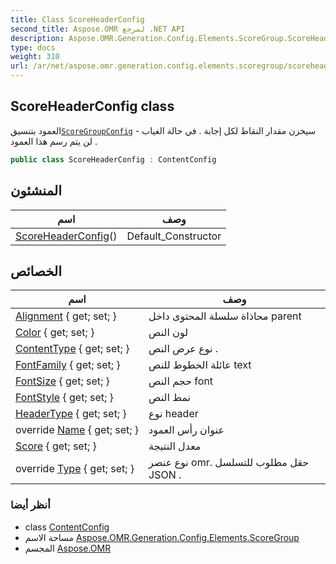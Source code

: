 ```yaml
---
title: Class ScoreHeaderConfig
second_title: Aspose.OMR لمرجع .NET API
description: Aspose.OMR.Generation.Config.Elements.ScoreGroup.ScoreHeaderConfig فصل. العمود بتنسيقScoreGroupConfig سيخزن مقدار النقاط لكل إجابة . في حالة الغياب  لن يتم رسم هذا العمود .
type: docs
weight: 310
url: /ar/net/aspose.omr.generation.config.elements.scoregroup/scoreheaderconfig/
---
```

## ScoreHeaderConfig class

العمود بتنسيق[`ScoreGroupConfig`](../scoregroupconfig/) سيخزن مقدار النقاط لكل إجابة . في حالة الغياب - لن يتم رسم هذا العمود .

```csharp
public class ScoreHeaderConfig : ContentConfig
```

## المنشئون

| اسم | وصف |
| --- | --- |
| [ScoreHeaderConfig](scoreheaderconfig/)() | Default_Constructor |

## الخصائص

| اسم | وصف |
| --- | --- |
| [Alignment](../../aspose.omr.generation.config.elements/contentconfig/alignment/) { get; set; } | محاذاة سلسلة المحتوى داخل parent |
| [Color](../../aspose.omr.generation.config.elements/contentconfig/color/) { get; set; } | لون النص |
| [ContentType](../../aspose.omr.generation.config.elements/contentconfig/contenttype/) { get; set; } | نوع عرض النص . |
| [FontFamily](../../aspose.omr.generation.config.elements/contentconfig/fontfamily/) { get; set; } | عائلة الخطوط للنص text |
| [FontSize](../../aspose.omr.generation.config.elements/contentconfig/fontsize/) { get; set; } | حجم النص font |
| [FontStyle](../../aspose.omr.generation.config.elements/contentconfig/fontstyle/) { get; set; } | نمط النص |
| [HeaderType](../../aspose.omr.generation.config.elements.scoregroup/scoreheaderconfig/headertype/) { get; set; } | نوع header |
| override [Name](../../aspose.omr.generation.config.elements.scoregroup/scoreheaderconfig/name/) { get; set; } | عنوان رأس العمود |
| [Score](../../aspose.omr.generation.config.elements.scoregroup/scoreheaderconfig/score/) { get; set; } | معدل النتيجة |
| override [Type](../../aspose.omr.generation.config.elements.scoregroup/scoreheaderconfig/type/) { get; set; } | نوع عنصر omr. حقل مطلوب للتسلسل JSON . |

### أنظر أيضا

* class [ContentConfig](../../aspose.omr.generation.config.elements/contentconfig/)
* مساحة الاسم [Aspose.OMR.Generation.Config.Elements.ScoreGroup](../../aspose.omr.generation.config.elements.scoregroup/)
* المجسم [Aspose.OMR](../../)


